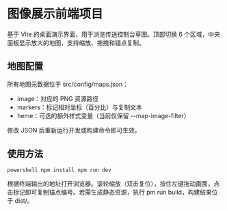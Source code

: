 # 图像展示前端项目

基于 Vite 的桌面演示界面，用于浏览传送控制台草图。顶部切换 6 个区域，中央面板显示放大的地图，支持缩放、拖拽和锚点复制。

## 地图配置

所有地图元数据位于 src/config/maps.json：
- image：对应的 PNG 资源路径
- markers：标记相对坐标（百分比）与复制文本
- 	heme：可选的额外样式变量（当前仅保留 --map-image-filter）

修改 JSON 后重新运行开发或构建命令即可生效。

## 使用方法

`powershell
npm install
npm run dev
`

根据终端输出的地址打开浏览器。滚轮缩放（双击复位），按住左键拖动画面，点击标记即可复制锚点编号。若需生成静态资源，执行 
pm run build，构建结果位于 dist/。
